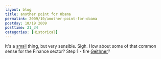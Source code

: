 ```yaml
---
layout: blog
title: another point for Obama
permalink: 2009/10/another-point-for-obama
postday: 10/19 2009
posttime: 21_34
categories: [Historical]
---
```


<p>It's a <a href="//www.cnn.com/2009/POLITICS/10/19/medical.marijuana/index.html?eref=igoogle_cnn">small</a> thing, but very sensible. Sigh. How about some of that common sense for the Finance sector? Step 1 - fire <a href="http://www.opednews.com/articles/Mr-Obama-Fire-Geithner--by-David-Griscom-090324-257.html">Geithner</a>?</p>
